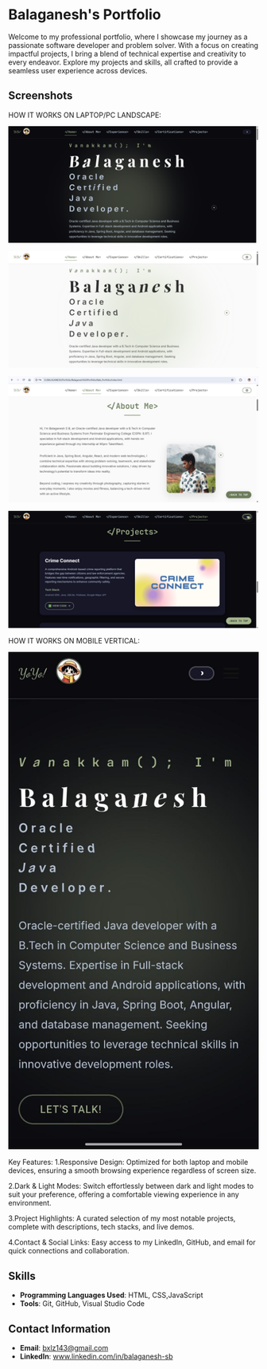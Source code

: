 # Balaganesh's Portfolio
Welcome to my professional portfolio, where I showcase my journey as a passionate software developer and problem solver. With a focus on creating impactful projects, I bring a blend of technical expertise and creativity to every endeavor. Explore my projects and skills, all crafted to provide a seamless user experience across devices.

## Screenshots
HOW IT WORKS ON LAPTOP/PC LANDSCAPE:

![App Screenshot](src/screenshots/screenshot01.png)

![App Screenshot](src/screenshots/screenshot02.png)

![App Screenshot](src/screenshots/screenshot03.png)

![App Screenshot](src/screenshots/screenshot04.png)

HOW IT WORKS ON MOBILE VERTICAL:

![App Screenshot](src/screenshots/screenshot_mobile01.jpg)

Key Features:
1.Responsive Design: Optimized for both laptop and mobile devices, ensuring a smooth browsing experience regardless of screen size.

2.Dark & Light Modes: Switch effortlessly between dark and light modes to suit your preference, offering a comfortable viewing experience in any environment.

3.Project Highlights: A curated selection of my most notable projects, complete with descriptions, tech stacks, and live demos.

4.Contact & Social Links: Easy access to my LinkedIn, GitHub, and email for quick connections and collaboration.

## Skills
- **Programming Languages Used**: HTML, CSS,JavaScript
- **Tools**: Git, GitHub, Visual Studio Code

## Contact Information
- **Email**: bxlz143@gmail.com
- **LinkedIn**: www.linkedin.com/in/balaganesh-sb
